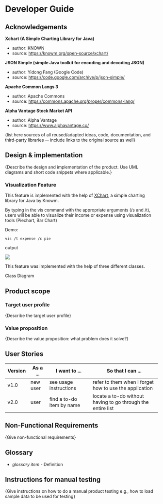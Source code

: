 # Developer Guide

## Acknowledgements
**Xchart (A Simple Charting Library for Java)**
- author: KNOWN
- source: https://knowm.org/open-source/xchart/

**JSON Simple (simple Java toolkit for encoding and decoding JSON)**
- author: Yidong Fang (Google Code)
- source: https://code.google.com/archive/p/json-simple/

**Apache Common Langs 3**
- author: Apache Commons
- source: https://commons.apache.org/proper/commons-lang/

**Alpha Vantage Stock Market API**
- author: Alpha Vantage
- source: https://www.alphavantage.co/

{list here sources of all reused/adapted ideas, code, documentation, and third-party libraries -- include links to the original source as well}

## Design & implementation

{Describe the design and implementation of the product. Use UML diagrams and short code snippets where applicable.}

### Visualization Feature 

This feature is implemented with the help of [XChart](https://knowm.org/open-source/xchart/), a simple charting library for Java by Knowm.

By typing in the vis command with the appropriate arguments (/s and /t), users will be able to visualize their income or expense 
using visualization tools (Piechart, Bar Chart)

Demo: 

`vis /t expense /c pie`

output

![](C:\Users\puach\Documents\Y2S1\CS2113\tp\docs\images\vis\Screenshot%202023-10-24%20113526.png)

This feature was implemented with the help of three different classes.

Class Diagram



## Product scope
### Target user profile

{Describe the target user profile}

### Value proposition

{Describe the value proposition: what problem does it solve?}

## User Stories

|Version| As a ... | I want to ... | So that I can ...|
|--------|----------|---------------|------------------|
|v1.0|new user|see usage instructions|refer to them when I forget how to use the application|
|v2.0|user|find a to-do item by name|locate a to-do without having to go through the entire list|

## Non-Functional Requirements

{Give non-functional requirements}

## Glossary

* *glossary item* - Definition

## Instructions for manual testing

{Give instructions on how to do a manual product testing e.g., how to load sample data to be used for testing}

